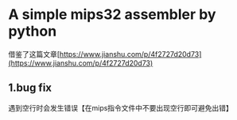 # A simple mips32 assembler by python

借鉴了这篇文章[https://www.jianshu.com/p/4f2727d20d73](https://www.jianshu.com/p/4f2727d20d73)

## 1.bug fix
遇到空行时会发生错误【在mips指令文件中不要出现空行即可避免出错】